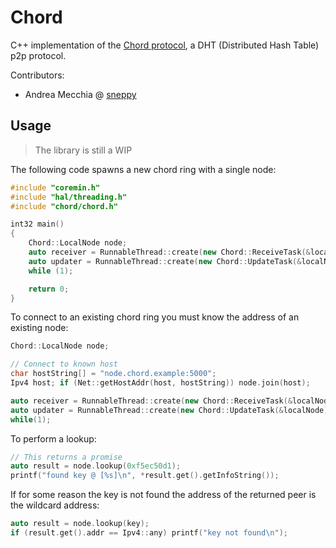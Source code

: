 # Chord

C++ implementation of the [Chord protocol](https://pdos.csail.mit.edu/papers/ton:chord/paper-ton.pdf), a DHT (Distributed Hash Table) p2p protocol.

Contributors:

- Andrea Mecchia @ [sneppy](https://github.com/sneppy)

## Usage

> The library is still a WIP

The following code spawns a new chord ring with a single node:

```cpp
#include "coremin.h"
#include "hal/threading.h"
#include "chord/chord.h"

int32 main()
{
	Chord::LocalNode node;
	auto receiver = RunnableThread::create(new Chord::ReceiveTask(&localNode), "Receiver");
	auto updater = RunnableThread::create(new Chord::UpdateTask(&localNode), "Updater");
	while (1);

	return 0;
}
```

To connect to an existing chord ring you must know the address of an existing node:

```cpp
Chord::LocalNode node;

// Connect to known host
char hostString[] = "node.chord.example:5000";
Ipv4 host; if (Net::getHostAddr(host, hostString)) node.join(host);

auto receiver = RunnableThread::create(new Chord::ReceiveTask(&localNode), "Receiver");
auto updater = RunnableThread::create(new Chord::UpdateTask(&localNode), "Updater");
while(1);
```

To perform a lookup:

```cpp
// This returns a promise
auto result = node.lookup(0xf5ec50d1);
printf("found key @ [%s]\n", *result.get().getInfoString());
```

If for some reason the key is not found the address of the returned peer is the wildcard address:

```cpp
auto result = node.lookup(key);
if (result.get().addr == Ipv4::any) printf("key not found\n");
```